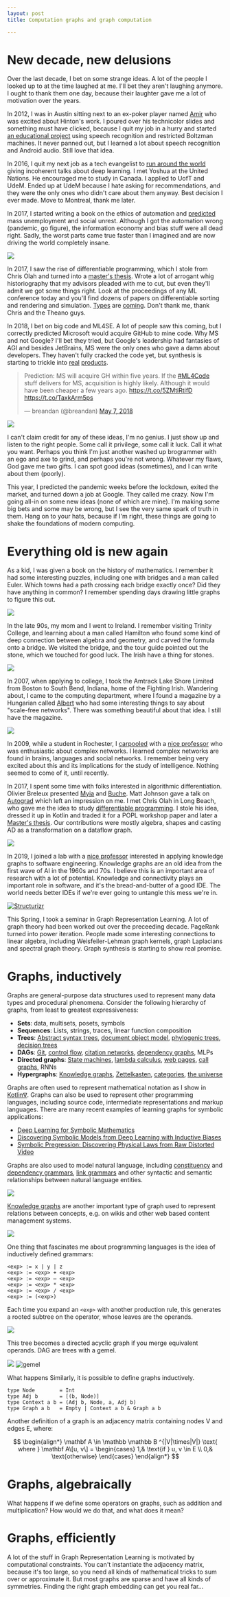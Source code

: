 ```yaml
---
layout: post
title: Computation graphs and graph computation

---
```


# New decade, new delusions

Over the last decade, I bet on some strange ideas. A lot of the people I looked up to at the time laughed at me. I'll bet they aren't laughing anymore. I ought to thank them one day, because their laughter gave me a lot of motivation over the years.

In 2012, I was in Austin sitting next to an ex-poker player named [Amir](https://twitter.com/amirpc) who was excited about Hinton's work. I poured over his technicolor slides and something must have clicked, because I quit my job in a hurry and started [an educational project](http://breandan.net/2014/02/09/the-end-of-illiteracy/) using speech recognition and restricted Boltzman machines. It never panned out, but I learned a lot about speech recognition and Android audio. Still love that idea.

In 2016, I quit my next job as a tech evangelist to [run around the world](http://breandan.net/2016/12/27/traveling-tales/) giving incoherent talks about deep learning. I met Yoshua at the United Nations. He encouraged me to study in Canada. I applied to UofT and UdeM. Ended up at UdeM because I hate asking for recommendations, and they were the only ones who didn't care about them anyway. Best decision I ever made. Move to Montreal, thank me later. 

In 2017, I started writing a book on the ethics of automation and [predicted](http://breandan.net/2017/02/02/trust-in-automation/) mass unemployment and social unrest. Although I got the automation wrong (pandemic, go figure), the information economy and bias stuff were all dead right. Sadly, the worst parts came true faster than I imagined and are now driving the world completely insane.

[![](../images/diff_prog.png)](https://colah.github.io/posts/2015-09-NN-Types-FP/)

In 2017, I saw the rise of differentiable programming, which I stole from Chris Olah and turned into a [master's thesis](https://github.com/breandan/kotlingrad/blob/master/latex/thesis/thesis.pdf). Wrote a lot of arrogant whig historiography that my advisors pleaded with me to cut, but even they'll admit we got some things right. Look at the proceedings of any ML conference today and you'll find dozens of papers on differentiable sorting and rendering and simulation. [Types](https://github.com/tensorflow/tensorflow/issues/12345) are [coming](https://docs.python.org/3.9/whatsnew/3.9.html#pep-585-builtin-generic-types). Don't thank me, thank Chris and the Theano guys.

In 2018, I bet on big code and ML4SE. A lot of people saw this coming, but I correctly predicted Microsoft would acquire GitHub to mine code. Why MS and not Google? I'll bet they tried, but Google's leadership had fantasies of AGI and besides JetBrains, MS were the only ones who gave a damn about developers. They haven't fully cracked the code yet, but synthesis is starting to trickle into [real](https://github.com/JetBrains-Research/DeepBugsPlugin) [products](https://devblogs.microsoft.com/visualstudio/ai-assisted-intellisense-for-your-teams-codebase/).

<blockquote class="twitter-tweet"><p lang="en" dir="ltr">Prediction: MS will acquire GH within five years. If the <a href="https://twitter.com/hashtag/ML4Code?src=hash&amp;ref_src=twsrc%5Etfw">#ML4Code</a> stuff delivers for MS, acquisition is highly likely. Although it would have been cheaper a few years ago. <a href="https://t.co/5ZMtiRtifD">https://t.co/5ZMtiRtifD</a> <a href="https://t.co/TaxkArm5ps">https://t.co/TaxkArm5ps</a></p>&mdash; breandan (@breandan) <a href="https://twitter.com/breandan/status/993553301927936001?ref_src=twsrc%5Etfw">May 7, 2018</a></blockquote> <script async src="https://platform.twitter.com/widgets.js" charset="utf-8"></script>

[![](../images/microsoft_github_aquisition.png)](https://blogs.microsoft.com/blog/2018/10/26/microsoft-completes-github-acquisition/)

I can't claim credit for any of these ideas, I'm no genius. I just show up and listen to the right people. Some call it privilege, some call it luck. Call it what you want. Perhaps you think I'm just another washed up brogrammer with an ego and axe to grind, and perhaps you're not wrong. Whatever my flaws, God gave me two gifts. I can spot good ideas (sometimes), and I can write about them (poorly).

This year, I predicted the pandemic weeks before the lockdown, exited the market, and turned down a job at Google. They called me crazy. Now I'm going all-in on some new ideas (none of which are mine). I'm making some big bets and some may be wrong, but I see the very same spark of truth in them. Hang on to your hats, because if I'm right, these things are going to shake the foundations of modern computing.

# Everything old is new again

As a kid, I was given a book on the history of mathematics. I remember it had some interesting puzzles, including one with bridges and a man called Euler. Which towns had a path crossing each bridge exactly once? Did they have anything in common? I remember spending days drawing little graphs to figure this out.

[![](https://camo.githubusercontent.com/74d8abc0a363a3e01495de6ccea99828febc07fb/68747470733a2f2f75706c6f61642e77696b696d656469612e6f72672f77696b6970656469612f636f6d6d6f6e732f312f31352f496d6167652d4b6f656e696773626572672532435f4d61705f62795f4d657269616e2d457262656e5f313635322e6a7067)](https://en.wikipedia.org/wiki/Seven_Bridges_of_K%C3%B6nigsberg)

In the late 90s, my mom and I went to Ireland. I remember visiting Trinity College, and learning about a man called Hamilton who found some kind of deep connection between algebra and geometry, and carved the formula onto a bridge. We visited the bridge, and the tour guide pointed out the stone, which we touched for good luck. The Irish have a thing for stones.

[![](../images/quaternions.jpg)](http://www.kurims.kyoto-u.ac.jp/EMIS/classics/Hamilton/PRIAIcos.pdf)

In 2007, when applying to college, I took the Amtrack Lake Shore Limited from Boston to South Bend, Indiana, home of the Fighting Irish. Wandering about, I came to the computing department, where I found a magazine by a Hungarian called [Albert](https://en.wikipedia.org/wiki/Albert-L%C3%A1szl%C3%B3_Barab%C3%A1si) who had some interesting things to say about "scale-free networks". There was something beautiful about that idea. I still have the magazine.

[![](../images/complex_networks.png)](https://barabasi.com/f/226.pdf)

In 2009, while a student in Rochester, I [carpooled](../images/complex_network_seminar.png) with a [nice professor](https://twitter.com/hguclu) who was enthusiastic about complex networks. I learned complex networks are found in brains, languages and social networks. I remember being very excited about this and its implications for the study of intelligence. Nothing seemed to come of it, until recently.

In 2017, I spent some time with folks interested in algorithmic differentiation. Olivier Breleux presented [Myia](https://github.com/mila-iqia/myia) and [Buche](https://github.com/breuleux/buche). Matt Johnson gave a talk on [Autograd](https://github.com/HIPS/autograd) which left an impression on me. I met Chris Olah in Long Beach, who gave me the idea to study [differentiable programming](https://colah.github.io/posts/2015-09-NN-Types-FP/). I stole his idea, dressed it up in Kotlin and traded it for a POPL workshop paper and later a [Master's thesis](https://github.com/breandan/kotlingrad/blob/master/latex/thesis/thesis.pdf). Our contributions were mostly algebra, shapes and casting AD as a transformation on a dataflow graph.

[![](https://github.com/breandan/kotlingrad/raw/master/samples/src/main/resources/dataflow.svg)](https://github.com/breandan/kotlingrad#dataflow-graphs)

In 2019, I joined a lab with a [nice professor](https://www.cs.mcgill.ca/~jguo/) interested in applying knowledge graphs to software engineering. Knowledge graphs are an old idea from the first wave of AI in the 1960s and 70s. I believe this is an important area of research with a lot of potential. Knowledge and connectivity plays an important role in software, and it's the bread-and-butter of a good IDE. The world needs better IDEs if we're ever going to untangle this mess we're in.

[![Structurizr](https://raw.githubusercontent.com/cecuesta/structurizr-java/master/docs/images/graphviz-spring-petclinic-components.png)](https://structurizr.com/)

This Spring, I took a seminar in Graph Representation Learning. A lot of graph theory had been worked out over the preceeding decade. PageRank turned into power iteration. People made some interesting connections to linear algebra, including Weisfeiler-Lehman graph kernels, graph Laplacians and spectral graph theory. Graph synthesis is starting to show real promise.

# Graphs, inductively

Graphs are general-purpose data structures used to represent many data types and procedural phenomena. Consider the following hierarchy of graphs, from least to greatest expressiveness:

- **Sets**: data, multisets, posets, symbols
- **Sequences**: Lists, strings, traces, linear function composition
- **Trees**: [Abstract syntax trees](https://en.wikipedia.org/wiki/Abstract_syntax_tree), [document object model](https://en.wikipedia.org/wiki/Document_Object_Model), [phylogenic trees](https://en.wikipedia.org/wiki/Phylogenetic_tree), [decision trees](https://en.wikipedia.org/wiki/Decision_tree)
- **DAGs**: [Git](https://eagain.net/articles/git-for-computer-scientists/), [control flow](https://en.wikipedia.org/wiki/Control-flow_graph), [citation networks](https://en.wikipedia.org/wiki/Citation_network), [dependency graphs](https://en.wikipedia.org/wiki/Dependency_graph), MLPs
- **Directed graphs**: [State machines](https://en.wikipedia.org/wiki/Finite-state_machine), [lambda calculus](http://dkeenan.com/Lambda/), [web pages](https://computersciencewiki.org/index.php/The_web_as_a_directed_graph), [call graphs](https://en.wikipedia.org/wiki/Call_graph), RNNs
- **Hypergraphs**: [Knowledge graphs](https://arxiv.org/pdf/2003.02320.pdf), [Zettelkasten](https://zettelkasten.de/), [categories](https://en.wikipedia.org/wiki/Category_theory), [the universe](https://writings.stephenwolfram.com/2020/04/finally-we-may-have-a-path-to-the-fundamental-theory-of-physics-and-its-beautiful/)

Graphs are often used to represent mathematical notation as I show in [Kotlin∇](https://github.com/breandan/kotlingrad). Graphs can also be used to represent other programming languages, including source code, intermediate representations and markup languages. There are many recent examples of learning graphs for symbolic applications:

* [Deep Learning for Symbolic Mathematics](https://arxiv.org/abs/1912.01412)
* [Discovering Symbolic Models from Deep Learning with Inductive Biases](https://arxiv.org/pdf/2006.11287.pdf)
* [Symbolic Pregression: Discovering Physical Laws from Raw Distorted Video](https://arxiv.org/pdf/2005.11212.pdf)

Graphs are also used to model natural language, including [constituency](https://en.wikipedia.org/wiki/Phrase_structure_grammar) and [dependency grammars](https://en.wikipedia.org/wiki/Dependency_grammar), [link grammars](https://en.wikipedia.org/wiki/Dependency_grammar) and other syntactic and semantic relationships between natural language entities.

![](https://upload.wikimedia.org/wikipedia/commons/8/8e/Thistreeisillustratingtherelation%28PSG%29.png)

[Knowledge graphs](https://arxiv.org/pdf/2003.02320.pdf) are another important type of graph used to represent relations between concepts, e.g. on wikis and other web based content management systems.

![](https://aske.gtri.gatech.edu/v0.1/img/olog.dot.svg)

One thing that fascinates me about programming languages is the idea of inductively defined grammars:

```
<exp> := x | y | z
<exp> := <exp> + <exp>
<exp> := <exp> – <exp>
<exp> := <exp> * <exp>
<exp> := <exp> / <exp>
<exp> := (<exp>)
```

Each time you expand an `<exp>` with another production rule, this generates a rooted subtree on the operator, whose leaves are the operands.

![](../images/tree.svg)
 
 This tree becomes a directed acyclic graph if you merge equivalent operands. DAG are trees with a gemel.
 
![](../images/tree_dag.svg)
![gemel](../images/gemel.png)

What happens Similarly, it is possible to define graphs inductively.

```
type Node        = Int
type Adj b       = [(b, Node)]
type Context a b = (Adj b, Node, a, Adj b)
type Graph a b   = Empty | Context a b & Graph a b
```

Another definition of a graph is an adjacency matrix containing nodes V and edges E, where:

<span class='mathquote'>$$
\begin{align*}
    \mathbf A \in \mathbb \mathbb B ^{|V|\times|V|} \text{ where } \mathbf A\[u, v\] = 
    \begin{cases}
       1,& \text{if } u, v \in E \\
       0,& \text{otherwise}
    \end{cases}
\end{align*}
$$</span>

# Graphs, algebraically

What happens if we define some operators on graphs, such as addition and multiplication? How would we do that, and what does it mean?

# Graphs, efficiently

A lot of the stuff in Graph Representation Learning is motivated by computational constraints. You can't instantiate the adjacency matrix, because it's too large, so you need all kinds of mathematical tricks to sum over or approximate it. But most graphs are sparse and have all kinds of symmetries. Finding the right graph embedding can get you real far...